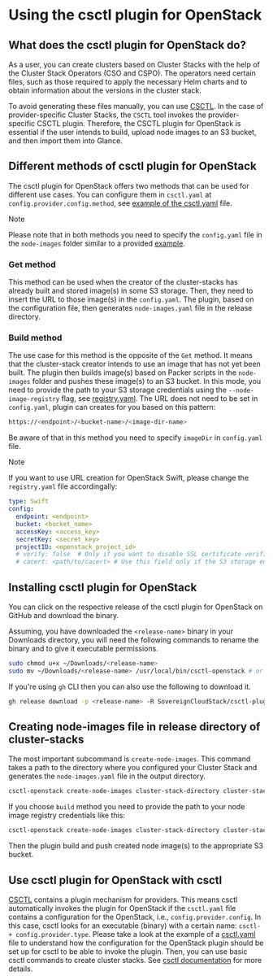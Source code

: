 # Using the csctl plugin for OpenStack

## What does the csctl plugin for OpenStack do?

As a user, you can create clusters based on Cluster Stacks with the help of the Cluster Stack Operators (CSO and CSPO). The operators need certain files, such as those required to apply the necessary Helm charts and to obtain information about the versions in the cluster stack.

To avoid generating these files manually, you can use [CSCTL](https://github.com/SovereignCloudStack/csctl). In the case of provider-specific Cluster Stacks, the `CSCTL` tool invokes the provider-specific CSCTL plugin. Therefore, the CSCTL plugin for OpenStack is essential if the user intends to build, upload node images to an S3 bucket, and then import them into Glance.

## Different methods of csctl plugin for OpenStack

The csctl plugin for OpenStack offers two methods that can be used for different use cases. You can configure them in `csctl.yaml` at `config.provider.config.method`, see [example of the csctl.yaml](../example/cluster-stacks/openstack/ferrol/csctl.yaml) file.

> [!NOTE]
> Please note that in both methods you need to specify the `config.yaml` file in the `node-images` folder similar to a provided [example](../example/cluster-stacks/openstack/ferrol/node-images/config.yaml).

### Get method

This method can be used when the creator of the cluster-stacks has already built and stored image(s) in some S3 storage. Then, they need to insert the URL to those image(s) in the `config.yaml`. The plugin, based on the configuration file, then generates `node-images.yaml` file in the release directory.

### Build method

The use case for this method is the opposite of the `Get` method. It means that the cluster-stack creator intends to use an image that has not yet been built. The plugin then builds image(s) based on Packer scripts in the `node-images` folder and pushes these image(s) to an S3 bucket. In this mode, you need to provide the path to your S3 storage credentials using the `--node-image-registry` flag, see [registry.yaml](../example/cluster-stacks/openstack/ferrol/node-images/registry.yaml). The URL does not need to be set in `config.yaml`, plugin can creates for you based on this pattern:

```bash
https://<endpoint>/<bucket-name>/<image-dir-name>
```

Be aware of that in this method you need to specify `imageDir` in `config.yaml` file.

> [!NOTE]
> If you want to use URL creation for OpenStack Swift, please change the `registry.yaml` file accordingally:

```yaml
type: Swift
config:
  endpoint: <endpoint>
  bucket: <bucket_name>
  accessKey: <access_key>
  secretKey: <secret_key>
  projectID: <openstack_project_id>
  # verify: false  # Only if you want to disable SSL certificate verification and use `http` url in endpoint
  # cacert: <path/to/cacert> # Use this field only if the S3 storage endpoint certificate is signed by a custom(non-public) authority

```

## Installing csctl plugin for OpenStack

You can click on the respective release of the csctl plugin for OpenStack on GitHub and download the binary.

Assuming, you have downloaded the `<release-name>` binary in your Downloads directory, you will need the following commands to rename the binary and to give it executable permissions.

```bash
sudo chmod u+x ~/Downloads/<release-name>
sudo mv ~/Downloads/<release-name> /usr/local/bin/csctl-openstack # or use any bin directory from your PATH
```

If you're using `gh` CLI then you can also use the following to download it.

```bash
gh release download -p <release-name> -R SovereignCloudStack/csctl-plugin-openstack
```

## Creating node-images file in release directory of cluster-stacks

The most important subcommand is `create-node-images`. This command takes a path to the directory where you configured your Cluster Stack and generates the `node-images.yaml` file in the output directory.

```bash
csctl-openstack create-node-images cluster-stack-directory cluster-stack-release-directory
```

If you choose `build` method you need to provide the path to your node image registry credentials like this:

```bash
csctl-openstack create-node-images cluster-stack-directory cluster-stack-release-directory node-image-registry-path
```

Then the plugin build and push created node image(s) to the appropriate S3 bucket.

## Use csctl plugin for OpenStack with csctl

[CSCTL](https://github.com/SovereignCloudStack/csctl) contains a plugin mechanism for providers. This means csctl automatically invokes the plugin for OpenStack if the `csctl.yaml` file contains a configuration for the OpenStack, i.e., `config.provider.config`. In this case, csctl looks for an executable (binary) with a certain name: `csctl- + config.provider.type`. Please take a look at the example of a [csctl.yaml](../example/cluster-stacks/openstack/ferrol/csctl.yaml) file to understand how the configuration for the OpenStack plugin should be set up for csctl to be able to invoke the plugin. Then, you can use basic csctl commands to create cluster stacks. See [csctl documentation](https://github.com/SovereignCloudStack/csctl/blob/main/docs/how_to_use_csctl.md#creating-cluster-stacks) for more details.
